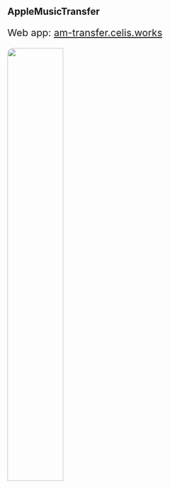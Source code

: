 ## AppleMusicTransfer

<p style="font-size: 22px;">Web app: <a target="_blank" rel="noopener noreferrer" href="https://am-transfer.celis.works">am-transfer.celis.works</a></p>
<img style="width: 50%; border-radius: 12px;" src="assets/presentation.png"/>
